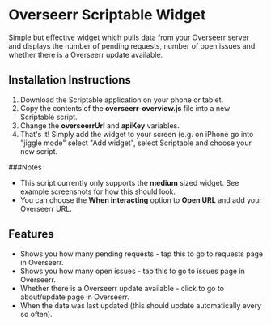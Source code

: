 # Overseerr Scriptable Widget
Simple but effective widget which pulls data from your Overseerr server and displays the number of pending requests, number of open issues and whether there is a Overseerr update available.

## Installation Instructions
1. Download the Scriptable application on your phone or tablet.
2. Copy the contents of the **overseerr-overview.js** file into a new Scriptable script.
3. Change the **overseerrUrl** and **apiKey** variables.
4. That's it! Simply add the widget to your screen (e.g. on iPhone go into "jiggle mode" select "Add widget", select Scriptable and choose your new script.

###Notes
- This script currently only supports the **medium** sized widget. See example screenshots for how this should look.
- You can choose the **When interacting** option to **Open URL** and add your Overseerr URL.

## Features
- Shows you how many pending requests - tap this to go to requests page in Overseerr.
- Shows you how many open issues - tap this to go to issues page in Overseerr.
- Whether there is a Overseerr update available - click to go to about/update page in Overseerr.
- When the data was last updated (this should update automatically every so often).
